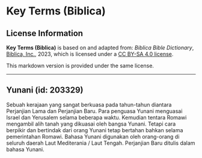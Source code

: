 # Key Terms (Biblica)

## License Information

**Key Terms (Biblica)** is based on and adapted from: _Biblica Bible Dictionary_, [Biblica, Inc.](https://www.biblica.com/), 2023, which is licensed under a [CC BY-SA 4.0 license](https://creativecommons.org/licenses/by-sa/4.0/legalcode.en).

This markdown version is provided under the same license.



--------------------------------

## Yunani (id: 203329)

Sebuah kerajaan yang sangat berkuasa pada tahun\-tahun diantara Perjanjian Lama dan Perjanjian Baru. Para penguasa Yunani menguasai Israel dan Yerusalem selama beberapa waktu. Kemudian tentara Romawi mengambil alih tanah yang dikuasai oleh bangsa Yunani. Tetapi cara berpikir dan bertindak dari orang Yunani tetap bertahan bahkan selama pemerintahan Romawi. Bahasa Yunani digunakan oleh orang\-orang di seluruh daerah Laut Mediterania / Laut Tengah. Perjanjian Baru ditulis dalam bahasa Yunani.


